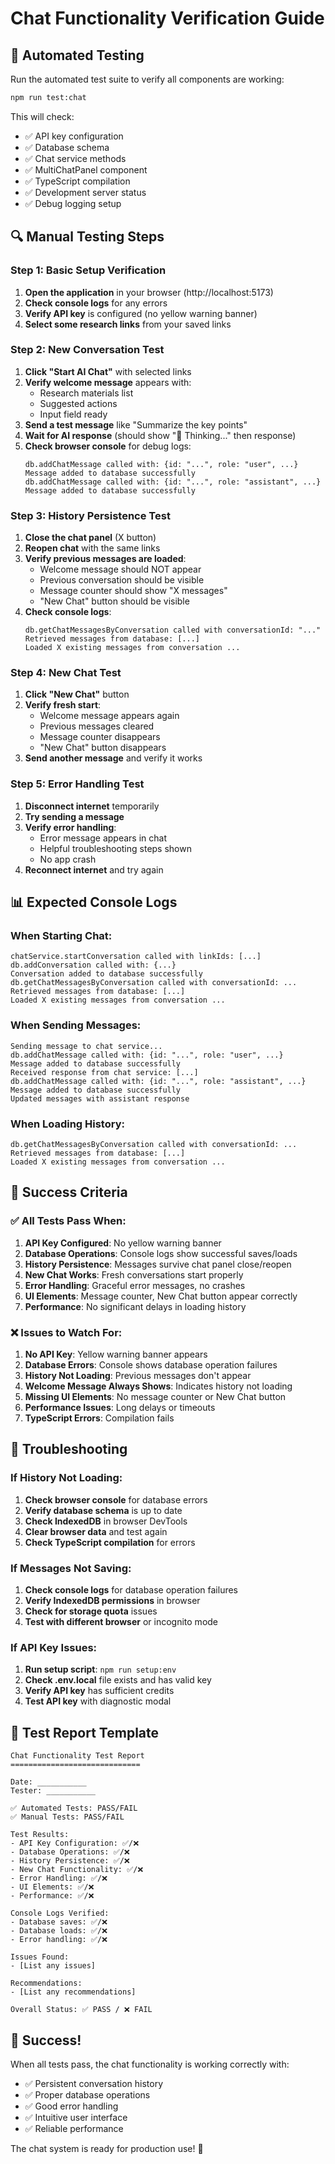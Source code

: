 # Chat Functionality Verification Guide

## 🧪 **Automated Testing**

Run the automated test suite to verify all components are working:

```bash
npm run test:chat
```

This will check:
- ✅ API key configuration
- ✅ Database schema
- ✅ Chat service methods
- ✅ MultiChatPanel component
- ✅ TypeScript compilation
- ✅ Development server status
- ✅ Debug logging setup

## 🔍 **Manual Testing Steps**

### **Step 1: Basic Setup Verification**

1. **Open the application** in your browser (http://localhost:5173)
2. **Check console logs** for any errors
3. **Verify API key** is configured (no yellow warning banner)
4. **Select some research links** from your saved links

### **Step 2: New Conversation Test**

1. **Click "Start AI Chat"** with selected links
2. **Verify welcome message** appears with:
   - Research materials list
   - Suggested actions
   - Input field ready
3. **Send a test message** like "Summarize the key points"
4. **Wait for AI response** (should show "🤔 Thinking..." then response)
5. **Check browser console** for debug logs:
   ```
   db.addChatMessage called with: {id: "...", role: "user", ...}
   Message added to database successfully
   db.addChatMessage called with: {id: "...", role: "assistant", ...}
   Message added to database successfully
   ```

### **Step 3: History Persistence Test**

1. **Close the chat panel** (X button)
2. **Reopen chat** with the same links
3. **Verify previous messages are loaded**:
   - Welcome message should NOT appear
   - Previous conversation should be visible
   - Message counter should show "X messages"
   - "New Chat" button should be visible
4. **Check console logs**:
   ```
   db.getChatMessagesByConversation called with conversationId: "..."
   Retrieved messages from database: [...]
   Loaded X existing messages from conversation ...
   ```

### **Step 4: New Chat Test**

1. **Click "New Chat"** button
2. **Verify fresh start**:
   - Welcome message appears again
   - Previous messages cleared
   - Message counter disappears
   - "New Chat" button disappears
3. **Send another message** and verify it works

### **Step 5: Error Handling Test**

1. **Disconnect internet** temporarily
2. **Try sending a message**
3. **Verify error handling**:
   - Error message appears in chat
   - Helpful troubleshooting steps shown
   - No app crash
4. **Reconnect internet** and try again

## 📊 **Expected Console Logs**

### **When Starting Chat:**
```
chatService.startConversation called with linkIds: [...]
db.addConversation called with: {...}
Conversation added to database successfully
db.getChatMessagesByConversation called with conversationId: ...
Retrieved messages from database: [...]
Loaded X existing messages from conversation ...
```

### **When Sending Messages:**
```
Sending message to chat service...
db.addChatMessage called with: {id: "...", role: "user", ...}
Message added to database successfully
Received response from chat service: [...]
db.addChatMessage called with: {id: "...", role: "assistant", ...}
Message added to database successfully
Updated messages with assistant response
```

### **When Loading History:**
```
db.getChatMessagesByConversation called with conversationId: ...
Retrieved messages from database: [...]
Loaded X existing messages from conversation ...
```

## 🎯 **Success Criteria**

### **✅ All Tests Pass When:**

1. **API Key Configured**: No yellow warning banner
2. **Database Operations**: Console logs show successful saves/loads
3. **History Persistence**: Messages survive chat panel close/reopen
4. **New Chat Works**: Fresh conversations start properly
5. **Error Handling**: Graceful error messages, no crashes
6. **UI Elements**: Message counter, New Chat button appear correctly
7. **Performance**: No significant delays in loading history

### **❌ Issues to Watch For:**

1. **No API Key**: Yellow warning banner appears
2. **Database Errors**: Console shows database operation failures
3. **History Not Loading**: Previous messages don't appear
4. **Welcome Message Always Shows**: Indicates history not loading
5. **Missing UI Elements**: No message counter or New Chat button
6. **Performance Issues**: Long delays or timeouts
7. **TypeScript Errors**: Compilation fails

## 🔧 **Troubleshooting**

### **If History Not Loading:**

1. **Check browser console** for database errors
2. **Verify database schema** is up to date
3. **Check IndexedDB** in browser DevTools
4. **Clear browser data** and test again
5. **Check TypeScript compilation** for errors

### **If Messages Not Saving:**

1. **Check console logs** for database operation failures
2. **Verify IndexedDB permissions** in browser
3. **Check for storage quota** issues
4. **Test with different browser** or incognito mode

### **If API Key Issues:**

1. **Run setup script**: `npm run setup:env`
2. **Check .env.local** file exists and has valid key
3. **Verify API key** has sufficient credits
4. **Test API key** with diagnostic modal

## 📝 **Test Report Template**

```
Chat Functionality Test Report
=============================

Date: ___________
Tester: ___________

✅ Automated Tests: PASS/FAIL
✅ Manual Tests: PASS/FAIL

Test Results:
- API Key Configuration: ✅/❌
- Database Operations: ✅/❌
- History Persistence: ✅/❌
- New Chat Functionality: ✅/❌
- Error Handling: ✅/❌
- UI Elements: ✅/❌
- Performance: ✅/❌

Console Logs Verified:
- Database saves: ✅/❌
- Database loads: ✅/❌
- Error handling: ✅/❌

Issues Found:
- [List any issues]

Recommendations:
- [List any recommendations]

Overall Status: ✅ PASS / ❌ FAIL
```

## 🎉 **Success!**

When all tests pass, the chat functionality is working correctly with:
- ✅ Persistent conversation history
- ✅ Proper database operations
- ✅ Good error handling
- ✅ Intuitive user interface
- ✅ Reliable performance

The chat system is ready for production use! 🚀 
